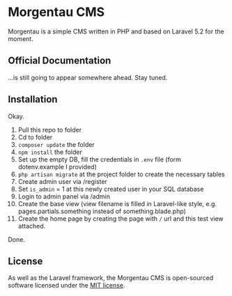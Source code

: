 # Morgentau CMS

Morgentau is a simple CMS written in PHP and based on Laravel 5.2 for the moment.

## Official Documentation

...is still going to appear somewhere ahead. Stay tuned.

## Installation

Okay.
1. Pull this repo to folder
2. Cd to folder
3. `composer update` the folder
4. `npm install` the folder
5. Set up the empty DB, fill the credentials in `.env` file (form dotenv.example I provided)
6. `php artisan migrate` at the project folder to create the necessary tables
7. Create admin user via /register
8. Set `is_admin` = 1 at this newly created user in your SQL database
9. Login to admin panel via /admin
10. Create the base view (view filename is filled in Laravel-like style, e.g. pages.partials.something instead of something.blade.php)
11. Create the home page by creating the page with `/` url and this test view attached.

Done.

## License

As well as the Laravel framework, the Morgentau CMS is open-sourced software licensed under the [MIT license](http://opensource.org/licenses/MIT).
